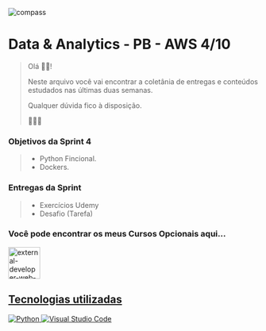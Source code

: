 ![compass](https://vetores.org/d/compass-uol.svg)

# Data & Analytics - PB - AWS 4/10

> Olá 👋🏼! 
> 
> Neste arquivo você vai encontrar a coletânia de entregas e conteúdos estudados nas últimas duas semanas.
> 
> Qualquer dúvida fico à disposição. 
> 
> 👩🏻‍💻

### Objetivos da Sprint 4
>
> - Python Fincional.
> - Dockers.
>
### Entregas da Sprint
>
> - Exercícios Udemy
> - Desafio (Tarefa)
>

### Você pode encontrar os meus **Cursos Opcionais** aqui...
 <div> 
  <a href="https://github.com/paularcsarruda/Compass/tree/main/Opcionais" target="_blank"><img width="64" height="64" src="https://img.icons8.com/external-flaticons-lineal-color-flat-icons/64/external-developer-web-development-flaticons-lineal-color-flat-icons.png" alt="external-developer-web-development-flaticons-lineal-color-flat-icons"/>
  </div>
    
## Tecnologias utilizadas
![Python](https://img.shields.io/badge/python-3670A0?style=for-the-badge&logo=python&logoColor=ffdd54)
![Visual Studio Code](https://img.shields.io/badge/Visual%20Studio%20Code-0078d7.svg?style=for-the-badge&logo=visual-studio-code&logoColor=white)
